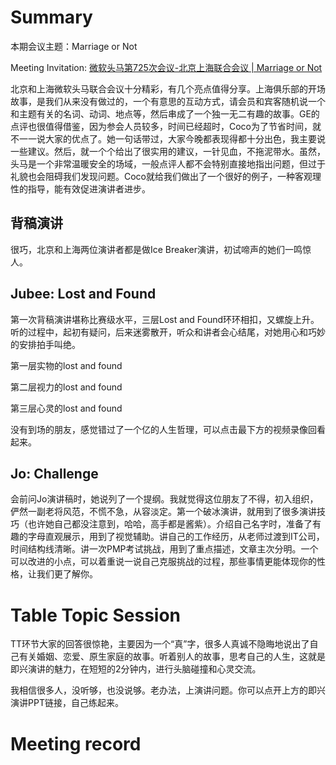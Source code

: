 
# Summary

本期会议主题：Marriage or Not

Meeting Invitation: [微软头马第725次会议-北京上海联合会议 | Marriage or Not](https://mp.weixin.qq.com/s/xtm4q-30aHE5zRePEA7NdA)

北京和上海微软头马联合会议十分精彩，有几个亮点值得分享。上海俱乐部的开场故事，是我们从来没有做过的，一个有意思的互动方式，请会员和宾客随机说一个和主题有关的名词、动词、地点等，然后串成了一个独一无二有趣的故事。GE的点评也很值得借鉴，因为参会人员较多，时间已经超时，Coco为了节省时间，就不一一说大家的优点了。她一句话带过，大家今晚都表现得都十分出色，我主要说一些建议。然后，就一个个给出了很实用的建议，一针见血，不拖泥带水。虽然，头马是一个非常温暖安全的场域，一般点评人都不会特别直接地指出问题，但过于礼貌也会阻碍我们发现问题。Coco就给我们做出了一个很好的例子，一种客观理性的指导，能有效促进演讲者进步。

## 背稿演讲
很巧，北京和上海两位演讲者都是做Ice Breaker演讲，初试啼声的她们一鸣惊人。

## Jubee: Lost and Found

第一次背稿演讲堪称比赛级水平，三层Lost and Found环环相扣，又螺旋上升。听的过程中，起初有疑问，后来迷雾散开，听众和讲者会心结尾，对她用心和巧妙的安排拍手叫绝。

第一层实物的lost and found

第二层视力的lost and found

第三层心灵的lost and found

没有到场的朋友，感觉错过了一个亿的人生哲理，可以点击最下方的视频录像回看起来。

## Jo: Challenge

会前问Jo演讲稿时，她说列了一个提纲。我就觉得这位朋友了不得，初入组织，俨然一副老将风范，不慌不急，从容淡定。第一个破冰演讲，就用到了很多演讲技巧（也许她自己都没注意到，哈哈，高手都是酱紫）。介绍自己名字时，准备了有趣的字母直观展示，用到了视觉辅助。讲自己的工作经历，从老师过渡到IT公司，时间结构线清晰。讲一次PMP考试挑战，用到了重点描述，文章主次分明。一个可以改进的小点，可以着重说一说自己克服挑战的过程，那些事情更能体现你的性格，让我们更了解你。

# Table Topic Session
TT环节大家的回答很惊艳，主要因为一个“真”字，很多人真诚不隐晦地说出了自己有关婚姻、恋爱、原生家庭的故事。听着别人的故事，思考自己的人生，这就是即兴演讲的魅力，在短短的2分钟内，进行头脑碰撞和心灵交流。

我相信很多人，没听够，也没说够。老办法，上演讲问题。你可以点开上方的即兴演讲PPT链接，自己练起来。



# Meeting record
